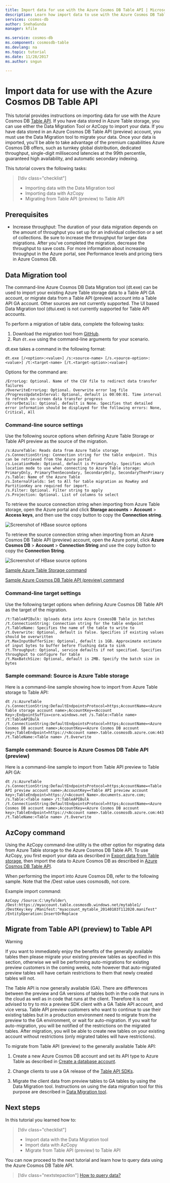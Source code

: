 ```yaml
---
title: Import data for use with the Azure Cosmos DB Table API | Microsoft Docs
description: Learn how import data to use with the Azure Cosmos DB Table API.
services: cosmos-db
author: SnehaGunda
manager: kfile

ms.service: cosmos-db
ms.component: cosmosdb-table
ms.devlang: na
ms.topic: tutorial
ms.date: 11/28/2017
ms.author: sngun

---
```


# Import data for use with the Azure Cosmos DB Table API

This tutorial provides instructions on importing data for use with the Azure Cosmos DB [Table API](table-introduction.md). If you have data stored in Azure Table storage, you can use either the Data Migration Tool or AzCopy to import your data. If you have data stored in an Azure Cosmos DB Table API (preview) account, you must use the Data Migration tool to migrate your data. Once your data is imported, you'll be able to take advantage of the premium capabilities Azure Cosmos DB offers, such as turnkey global distribution, dedicated throughput, single-digit millisecond latencies at the 99th percentile, guaranteed high availability, and automatic secondary indexing.

This tutorial covers the following tasks:

> [!div class="checklist"]
> * Importing data with the Data Migration tool
> * Importing data with AzCopy
> * Migrating from Table API (preview) to Table API 

## Prerequisites

* Increase throughput: The duration of your data migration depends on the amount of throughput you set up for an individual collection or a set of collections. Be sure to increase the throughput for larger data migrations. After you've completed the migration, decrease the throughput to save costs. For more information about increasing throughput in the Azure portal, see Performance levels and pricing tiers in Azure Cosmos DB.

## Data Migration tool

The command-line Azure Cosmos DB Data Migration tool (dt.exe) can be used to import your existing Azure Table storage data to a Table API GA account, or migrate data from a Table API (preview) account into a Table API GA account. Other sources are not currently supported. The UI based Data Migration tool (dtui.exe) is not currently supported for Table API accounts. 

To perform a migration of table data, complete the following tasks:

1. Download the migration tool from [GitHub](https://github.com/azure/azure-documentdb-datamigrationtool).
2. Run `dt.exe` using the command-line arguments for your scenario.

dt.exe takes a command in the following format:

    dt.exe [/<option>:<value>] /s:<source-name> [/s.<source-option>:<value>] /t:<target-name> [/t.<target-option>:<value>] 

Options for the command are:

    /ErrorLog: Optional. Name of the CSV file to redirect data transfer failures
    /OverwriteErrorLog: Optional. Overwrite error log file
    /ProgressUpdateInterval: Optional, default is 00:00:01. Time interval to refresh on-screen data transfer progress
    /ErrorDetails: Optional, default is None. Specifies that detailed error information should be displayed for the following errors: None, Critical, All

### Command-line source settings

Use the following source options when defining Azure Table Storage or Table API preview as the source of the migration.

    /s:AzureTable: Reads data from Azure Table storage
    /s.ConnectionString: Connection string for the table endpoint. This can be retrieved from the Azure portal
    /s.LocationMode: Optional, default is PrimaryOnly. Specifies which location mode to use when connecting to Azure Table storage: PrimaryOnly, PrimaryThenSecondary, SecondaryOnly, SecondaryThenPrimary
    /s.Table: Name of the Azure Table
    /s.InternalFields: Set to All for table migration as RowKey and PartitionKey are required for import.
    /s.Filter: Optional. Filter string to apply
    /s.Projection: Optional. List of columns to select

To retrieve the source connection string when importing from Azure Table storage, open the Azure portal and click **Storage accounts** > **Account** > **Access keys**, and then use the copy button to copy the **Connection string**.

![Screenshot of HBase source options](./media/table-import/storage-table-access-key.png)

To retrieve the source connection string when importing from an Azure Cosmos DB Table API (preview) account, open the Azure portal, click **Azure Cosmos DB** > **Account** > **Connection String** and use the copy button to copy the **Connection String**.

![Screenshot of HBase source options](./media/table-import/cosmos-connection-string.png)

[Sample Azure Table Storage command](#azure-table-storage)

[Sample Azure Cosmos DB Table API (preview) command](#table-api-preview)

### Command-line target settings

Use the following target options when defining Azure Cosmos DB Table API as the target of the migration.

    /t:TableAPIBulk: Uploads data into Azure CosmosDB Table in batches
    /t.ConnectionString: Connection string for the table endpoint
    /t.TableName: Specifies the name of the table to write to
    /t.Overwrite: Optional, default is false. Specifies if existing values should be overwritten
    /t.MaxInputBufferSize: Optional, default is 1GB. Approximate estimate of input bytes to buffer before flushing data to sink
    /t.Throughput: Optional, service defaults if not specified. Specifies throughput to configure for table
    /t.MaxBatchSize: Optional, default is 2MB. Specify the batch size in bytes

<a id="azure-table-storage"></a>
### Sample command: Source is Azure Table storage

Here is a command-line sample showing how to import from Azure Table storage to Table API:

```
dt /s:AzureTable /s.ConnectionString:DefaultEndpointsProtocol=https;AccountName=<Azure Table storage account name>;AccountKey=<Account Key>;EndpointSuffix=core.windows.net /s.Table:<Table name> /t:TableAPIBulk /t.ConnectionString:DefaultEndpointsProtocol=https;AccountName=<Azure Cosmos DB account name>;AccountKey=<Azure Cosmos DB account key>;TableEndpoint=https://<Account name>.table.cosmosdb.azure.com:443 /t.TableName:<Table name> /t.Overwrite
```
<a id="table-api-preview"></a>
### Sample command: Source is Azure Cosmos DB Table API (preview)

Here is a command-line sample to import from Table API preview to Table API GA:

```
dt /s:AzureTable /s.ConnectionString:DefaultEndpointsProtocol=https;AccountName=<Table API preview account name>;AccountKey=<Table API preview account key>;TableEndpoint=https://<Account Name>.documents.azure.com; /s.Table:<Table name> /t:TableAPIBulk /t.ConnectionString:DefaultEndpointsProtocol=https;AccountName=<Azure Cosmos DB account name>;AccountKey=<Azure Cosmos DB account key>;TableEndpoint=https://<Account name>.table.cosmosdb.azure.com:443 /t.TableName:<Table name> /t.Overwrite
```

## AzCopy command

Using the AzCopy command-line utility is the other option for migrating data from Azure Table storage to the Azure Cosmos DB Table API. To use AzCopy, you first export your data as described in [Export data from Table storage](../storage/common/storage-use-azcopy.md#export-data-from-table-storage), then import the data to Azure Cosmos DB as described in [Azure Cosmos DB Table API](../storage/common/storage-use-azcopy.md#import-data-into-table-storage).

When performing the import into Azure Cosmos DB, refer to the following sample. Note that the /Dest value uses cosmosdb, not core.

Example import command:

```
AzCopy /Source:C:\myfolder\ /Dest:https://myaccount.table.cosmosdb.windows.net/mytable1/ /DestKey:key /Manifest:"myaccount_mytable_20140103T112020.manifest" /EntityOperation:InsertOrReplace
```

## Migrate from Table API (preview) to Table API

> [!WARNING]
> If you want to immediately enjoy the benefits of the generally available tables then please migrate your existing preview tables as specified in this section, otherwise we will be performing auto-migrations for existing preview customers in the coming weeks, note however that auto-migrated preview tables will have certain restrictions to them that newly created tables will not.
> 

The Table API is now generally available (GA). There are differences between the preview and GA versions of tables both in the code that runs in the cloud as well as in code that runs at the client. Therefore it is not advised to try to mix a preview SDK client with a GA Table API account, and vice versa. Table API preview customers who want to continue to use their existing tables but in a production environment need to migrate from the preview to the GA environment, or wait for auto-migration. If you wait for auto-migration, you will be notified of the restrictions on the migrated tables. After migration, you will be able to create new tables on your existing account without restrictions (only migrated tables will have restrictions).

To migrate from Table API (preview) to the generally available Table API:

1. Create a new Azure Cosmos DB account and set its API type to Azure Table as described in [Create a database account](create-table-dotnet.md#create-a-database-account).

2. Change clients to use a GA release of the [Table API SDKs](table-sdk-dotnet.md).

3. Migrate the client data from preview tables to GA tables by using the Data Migration tool. Instructions on using the data migration tool for this purpose are described in [Data Migration tool](#data-migration-tool). 

## Next steps

In this tutorial you learned how to:

> [!div class="checklist"]
> * Import data with the Data Migration tool
> * Import data with AzCopy
> * Migrate from Table API (preview) to Table API

You can now proceed to the next tutorial and learn how to query data using the Azure Cosmos DB Table API. 

> [!div class="nextstepaction"]
>[How to query data?](../cosmos-db/tutorial-query-table.md)

